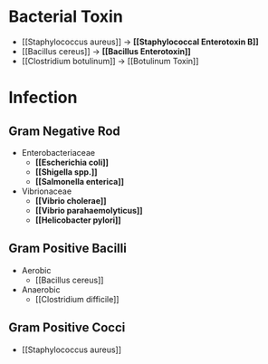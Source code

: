 # Bacterial Toxin
- [[Staphylococcus aureus]] -> **[[Staphylococcal Enterotoxin B]]**
- [[Bacillus cereus]] -> **[[Bacillus Enterotoxin]]**
- [[Clostridium botulinum]] -> [[Botulinum Toxin]]

# Infection
## Gram Negative Rod
- Enterobacteriaceae
	- **[[Escherichia coli]]**
	- **[[Shigella spp.]]**
	- **[[Salmonella enterica]]**
- Vibrionaceae
	- **[[Vibrio cholerae]]**
	- **[[Vibrio parahaemolyticus]]**
	- **[[Helicobacter pylori]]**

## Gram Positive Bacilli
- Aerobic
	- [[Bacillus cereus]]
- Anaerobic
	- [[Clostridium difficile]]

## Gram Positive Cocci
- [[Staphylococcus aureus]]